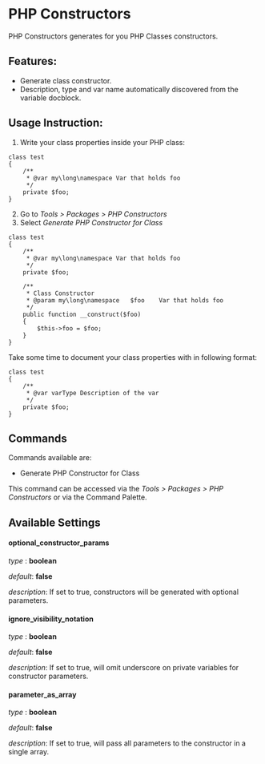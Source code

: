 # PHP Constructors

PHP Constructors generates for you PHP Classes constructors.

## Features:
* Generate class constructor.
* Description, type and var name automatically discovered from the variable docblock.

## Usage Instruction:
1. Write your class properties inside your PHP class:

```
class test
{
	/**
	 * @var my\long\namespace Var that holds foo
	 */
	private $foo;
}
```

2. Go to _Tools > Packages > PHP Constructors_
3. Select _Generate PHP Constructor for Class_

```
class test
{
	/**
	 * @var my\long\namespace Var that holds foo
	 */
	private $foo;

	/**
	 * Class Constructor
	 * @param my\long\namespace   $foo    Var that holds foo
	 */
	public function __construct($foo)
	{
		$this->foo = $foo;
	}
}
```

Take some time to document your class properties with in following format:

```
class test
{
	/**
	 * @var varType Description of the var
	 */
	private $foo;
}
```

## Commands

Commands available are:

* Generate PHP Constructor for Class

This command can be accessed via the _Tools > Packages > PHP Constructors_ or via the Command Palette.

## Available Settings

#### optional_constructor_params
_type_   : **boolean**

_default_: **false**

_description_: If set to true, constructors will be generated with optional parameters.

#### ignore_visibility_notation
_type_   : **boolean**

_default_: **false**

_description_: If set to true, will omit underscore on private variables for constructor parameters.

#### parameter_as_array
_type_   : **boolean**

_default_: **false**

_description_: If set to true, will pass all parameters to the constructor in a single array.
